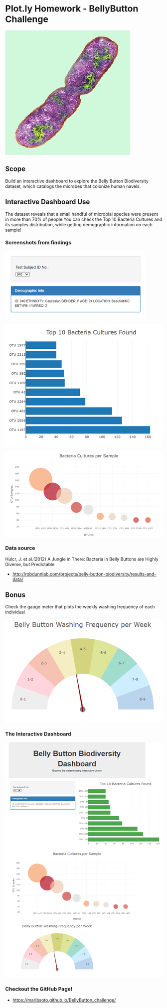 # Plot.ly Homework - BellyButton Challenge
 
![bacteria.jpg](images/bacteria.jpg)

## Scope
Build an interactive dashboard to explore the Belly Button Biodiversity dataset, which catalogs the microbes that colonize human navels.

## Interactive Dashboard Use
The dataset reveals that a small handful of microbial species were present in more than 70% of people
You can check the Top 10 Bacteria Cultures and its samples distribution, while getting demographic information on each sample!

### Screenshots from findings

![dropdown_demoinfo.png](images/dropdown_demoinfo.png)

![top10_BarPlot.png](images/top10_BarPlot.png)

![bacteria_samples.png](images/bacteria_samples.png)

### Data source
Hulcr, J. et al.(2012) A Jungle in There: Bacteria in Belly Buttons are Highly Diverse, but Predictable
* http://robdunnlab.com/projects/belly-button-biodiversity/results-and-data/

## Bonus
Check the gauge meter that plots the weekly washing frequency of each individual

![gauge_meter.png](images/gauge_meter.png)

### The Interactive Dashboard 
![dashboard](images/dashboard.png)

### Checkout the GitHub Page!
* https://maribsoto.github.io/BellyButton_challenge/




